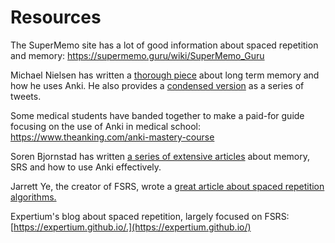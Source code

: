 # Resources

The SuperMemo site has a lot of good information about spaced repetition
and memory: <https://supermemo.guru/wiki/SuperMemo_Guru>

Michael Nielsen has written a [thorough piece](http://augmentingcognition.com/ltm.html)
about long term memory and how he uses Anki. He also provides a
[condensed version](https://twitter.com/michael_nielsen/status/957763229454774272)
as a series of tweets.

Some medical students have banded together to make a paid-for guide focusing on
the use of Anki in medical school: <https://www.theanking.com/anki-mastery-course>

Soren Bjornstad has written [a series of extensive articles](https://controlaltbackspace.org/categories/memory/)
about memory, SRS and how to use Anki effectively.

Jarrett Ye, the creator of FSRS, wrote a [great article about spaced repetition algorithms.](https://github.com/open-spaced-repetition/fsrs4anki/wiki/Spaced-Repetition-Algorithm:-A-Three%E2%80%90Day-Journey-from-Novice-to-Expert)

Expertium's blog about spaced repetition, largely focused on FSRS: [https://expertium.github.io/.](https://expertium.github.io/)
